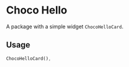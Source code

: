 # Choco Hello

A package with a simple widget `ChocoHelloCard`.

## Usage

```dart
ChocoHelloCard(),
```
